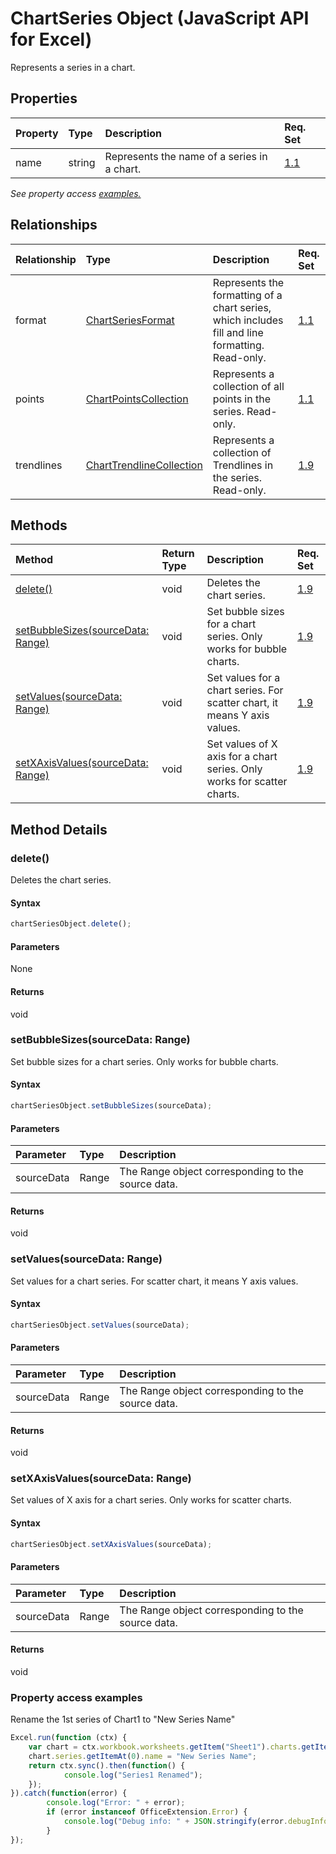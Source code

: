 # ChartSeries Object (JavaScript API for Excel)

Represents a series in a chart.

## Properties

| Property	   | Type	|Description| Req. Set|
|:---------------|:--------|:----------|:----|
|name|string|Represents the name of a series in a chart.|[1.1](../requirement-sets/excel-api-requirement-sets.md)|

_See property access [examples.](#property-access-examples)_

## Relationships
| Relationship | Type	|Description| Req. Set|
|:---------------|:--------|:----------|:----|
|format|[ChartSeriesFormat](chartseriesformat.md)|Represents the formatting of a chart series, which includes fill and line formatting. Read-only.|[1.1](../requirement-sets/excel-api-requirement-sets.md)|
|points|[ChartPointsCollection](chartpointscollection.md)|Represents a collection of all points in the series. Read-only.|[1.1](../requirement-sets/excel-api-requirement-sets.md)|
|trendlines|[ChartTrendlineCollection](charttrendlinecollection.md)|Represents a collection of Trendlines in the series. Read-only.|[1.9](../requirement-sets/excel-api-requirement-sets.md)|

## Methods

| Method		   | Return Type	|Description| Req. Set|
|:---------------|:--------|:----------|:----|
|[delete()](#delete)|void|Deletes the chart series.|[1.9](../requirement-sets/excel-api-requirement-sets.md)|
|[setBubbleSizes(sourceData: Range)](#setbubblesizessourcedata-range)|void|Set bubble sizes for a chart series. Only works for bubble charts.|[1.9](../requirement-sets/excel-api-requirement-sets.md)|
|[setValues(sourceData: Range)](#setvaluessourcedata-range)|void|Set values for a chart series. For scatter chart, it means Y axis values.|[1.9](../requirement-sets/excel-api-requirement-sets.md)|
|[setXAxisValues(sourceData: Range)](#setxaxisvaluessourcedata-range)|void|Set values of X axis for a chart series. Only works for scatter charts.|[1.9](../requirement-sets/excel-api-requirement-sets.md)|

## Method Details


### delete()
Deletes the chart series.

#### Syntax
```js
chartSeriesObject.delete();
```

#### Parameters
None

#### Returns
void

### setBubbleSizes(sourceData: Range)
Set bubble sizes for a chart series. Only works for bubble charts.

#### Syntax
```js
chartSeriesObject.setBubbleSizes(sourceData);
```

#### Parameters
| Parameter	   | Type	|Description|
|:---------------|:--------|:----------|
|sourceData|Range|The Range object corresponding to the source data.|

#### Returns
void

### setValues(sourceData: Range)
Set values for a chart series. For scatter chart, it means Y axis values.

#### Syntax
```js
chartSeriesObject.setValues(sourceData);
```

#### Parameters
| Parameter	   | Type	|Description|
|:---------------|:--------|:----------|
|sourceData|Range|The Range object corresponding to the source data.|

#### Returns
void

### setXAxisValues(sourceData: Range)
Set values of X axis for a chart series. Only works for scatter charts.

#### Syntax
```js
chartSeriesObject.setXAxisValues(sourceData);
```

#### Parameters
| Parameter	   | Type	|Description|
|:---------------|:--------|:----------|
|sourceData|Range|The Range object corresponding to the source data.|

#### Returns
void
### Property access examples

Rename the 1st series of Chart1 to "New Series Name"

```js
Excel.run(function (ctx) { 
	var chart = ctx.workbook.worksheets.getItem("Sheet1").charts.getItem("Chart1");	
	chart.series.getItemAt(0).name = "New Series Name";
	return ctx.sync().then(function() {
			console.log("Series1 Renamed");
	});
}).catch(function(error) {
		console.log("Error: " + error);
		if (error instanceof OfficeExtension.Error) {
			console.log("Debug info: " + JSON.stringify(error.debugInfo));
		}
});
```

